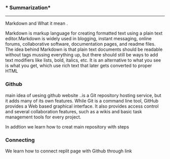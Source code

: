 
### * Summarization*  ###
--------------
Markdown and What it mean .

Markdown is markup language for creating formatted text using a plain text editor.Markdown is widely used in blogging, instant messaging, online forums, collaborative software, documentation pages, and readme files.
The idea behind Markdown is that plain text documents should be readable without tags mussing everything up, but there should still be ways to add text modifiers like lists, bold, italics, etc.
It is an alternative to what you see is what you get, which use rich text that later gets converted to proper HTML

### Github ###
main idea of uesing github website ..is a Git repository hosting service, but it adds many of its own features. While Git is a command line tool, GitHub provides a Web based graphical interface. It also provides access control and several collaboration features, such as a wikis and basic task management tools for every project.

In addtion we learn how to creat main repository
with steps 

### Connecting ###
We learn how to connect replit page with Github through link 
